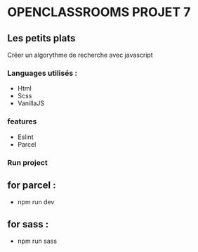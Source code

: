 # OPENCLASSROOMS PROJET 7
## Les petits plats

 Créer un algorythme de recherche avec javascript

 ### Languages utilisés : 

 - Html
 - Scss
 - VanillaJS

 ### features

 - Eslint
 - Parcel

 ### Run project
## for parcel :
 - npm run dev
## for sass :
- npm run sass
